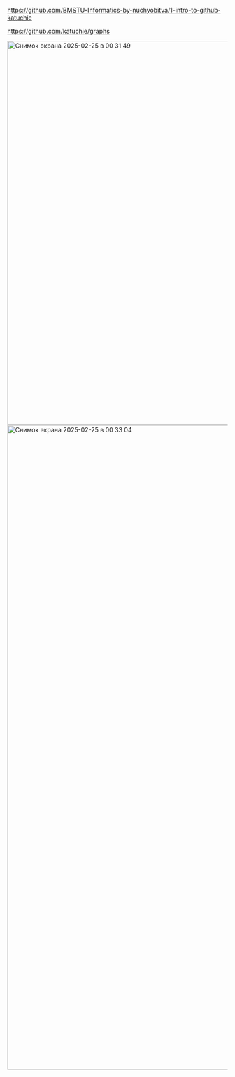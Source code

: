 https://github.com/BMSTU-Informatics-by-nuchyobitva/1-intro-to-github-katuchie



https://github.com/katuchie/graphs

<img width="876" alt="Снимок экрана 2025-02-25 в 00 31 49" src="https://github.com/user-attachments/assets/b52b3616-c133-482c-af60-e5adfe49fb3e" />
<img width="1470" alt="Снимок экрана 2025-02-25 в 00 33 04" src="https://github.com/user-attachments/assets/f24d69e3-1ae2-485f-9e77-526ce95a1824" />
